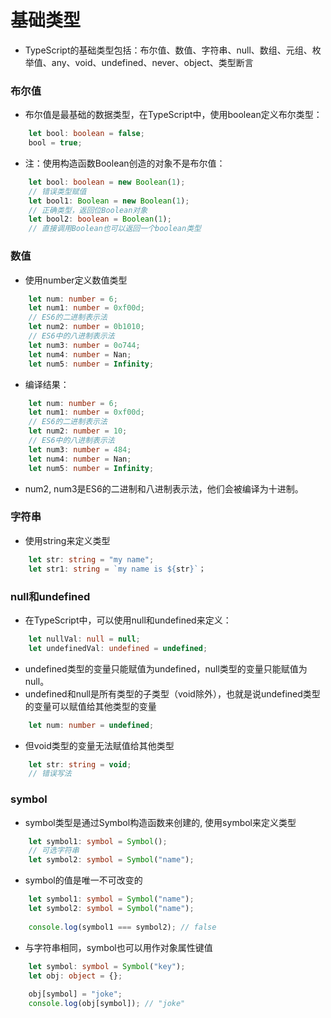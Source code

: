 # 基础类型
- TypeScript的基础类型包括：布尔值、数值、字符串、null、数组、元组、枚举值、any、void、undefined、never、object、类型断言


###  布尔值

- 布尔值是最基础的数据类型，在TypeScript中，使用boolean定义布尔类型：


```ts
    let bool: boolean = false;
    bool = true;
```

* 注：使用构造函数Boolean创造的对象不是布尔值：


```ts
    let bool: boolean = new Boolean(1);
    // 错误类型赋值
    let bool1: Boolean = new Boolean(1);
    // 正确类型，返回位Boolean对象
    let bool2: boolean = Boolean(1);
    // 直接调用Boolean也可以返回一个boolean类型
```

### 数值

- 使用number定义数值类型


```ts
    let num: number = 6;
    let num1: number = 0xf00d; 
    // ES6的二进制表示法
    let num2: number = 0b1010; 
    // ES6中的八进制表示法
    let num3: number = 0o744;
    let num4: number = Nan;
    let num5: number = Infinity;
```

- 编译结果：


```ts
    let num: number = 6;
    let num1: number = 0xf00d; 
    // ES6的二进制表示法
    let num2: number = 10; 
    // ES6中的八进制表示法
    let num3: number = 484;
    let num4: number = Nan;
    let num5: number = Infinity;
```

- num2, num3是ES6的二进制和八进制表示法，他们会被编译为十进制。

### 字符串

- 使用string来定义类型


```ts
    let str: string = "my name";
    let str1: string = `my name is ${str}`；
```

### null和undefined

- 在TypeScript中，可以使用null和undefined来定义：


```ts
    let nullVal: null = null;
    let undefinedVal: undefined = undefined;
```

- undefined类型的变量只能赋值为undefined，null类型的变量只能赋值为null。
- undefined和null是所有类型的子类型（void除外），也就是说undefined类型的变量可以赋值给其他类型的变量


```ts
    let num: number = undefined;
```

- 但void类型的变量无法赋值给其他类型


```ts
    let str: string = void;
    // 错误写法
```

### symbol

- symbol类型是通过Symbol构造函数来创建的, 使用symbol来定义类型


```ts
    let symbol1: symbol = Symbol();
    // 可选字符串
    let symbol2: symbol = Symbol("name");
```

- symbol的值是唯一不可改变的


```ts
    let symbol1: symbol = Symbol("name");
    let symbol2: symbol = Symbol("name");
    
    console.log(symbol1 === symbol2); // false
```

- 与字符串相同，symbol也可以用作对象属性键值


```ts
    let symbol: symbol = Symbol("key");
    let obj: object = {};
    
    obj[symbol] = "joke";
    console.log(obj[symbol]); // "joke"
```

